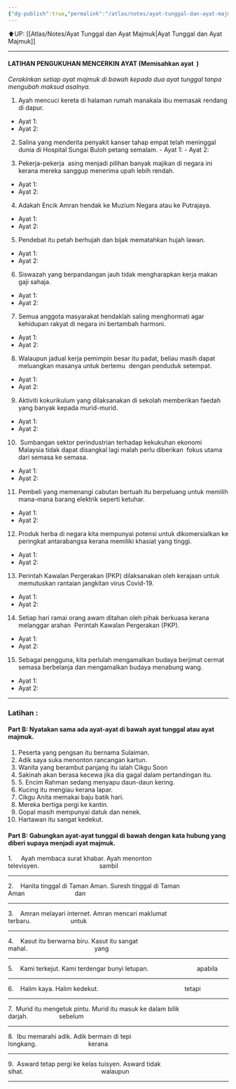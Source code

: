```yaml
---
{"dg-publish":true,"permalink":"/atlas/notes/ayat-tunggal-dan-ayat-majmuk-latihan/","noteIcon":""}
---
```


⬆️UP: [[Atlas/Notes/Ayat Tunggal dan Ayat Majmuk\|Ayat Tunggal dan Ayat Majmuk]]

---

#### LATIHAN PENGUKUHAN MENCERKIN AYAT (Memisahkan ayat  )
_Cerakinkan setiap ayat majmuk di bawah kepada dua ayat tunggal tanpa mengubah maksud asalnya._

1. Ayah mencuci kereta di halaman rumah manakala ibu memasak rendang di dapur.
- Ayat 1:
- Ayat 2:

2. Salina yang menderita penyakit kanser tahap empat telah meninggal dunia di Hospital Sungai Buloh petang semalam.
- Ayat 1:
- Ayat 2:

3. Pekerja-pekerja  asing menjadi pilihan banyak majikan di negara ini kerana mereka sanggup menerima upah lebih rendah.  
- Ayat 1:
- Ayat 2:

4. Adakah Encik Amran hendak ke Muzium Negara atau ke Putrajaya.
- Ayat 1:
- Ayat 2:

5. Pendebat itu petah berhujah dan bijak mematahkan hujah lawan.
- Ayat 1:
- Ayat 2:

6. Siswazah yang berpandangan jauh tidak mengharapkan kerja makan gaji sahaja.
- Ayat 1:
- Ayat 2:

7. Semua anggota masyarakat hendaklah saling menghormati agar kehidupan rakyat di negara ini bertambah harmoni.
- Ayat 1:
- Ayat 2:

8. Walaupun jadual kerja pemimpin besar itu padat, beliau masih dapat meluangkan masanya untuk bertemu  dengan penduduk setempat.
- Ayat 1:
- Ayat 2:

9. Aktiviti kokurikulum yang dilaksanakan di sekolah memberikan faedah yang banyak kepada murid-murid.
- Ayat 1:
- Ayat 2:

10.  Sumbangan sektor perindustrian terhadap kekukuhan ekonomi Malaysia tidak dapat disangkal lagi malah perlu diberikan  fokus utama dari semasa ke semasa.
- Ayat 1:
- Ayat 2:

11. Pembeli yang memenangi cabutan bertuah itu berpeluang untuk memilih mana-mana barang elektrik seperti ketuhar.
- Ayat 1:
- Ayat 2:

12. Produk herba di negara kita mempunyai potensi untuk dikomersialkan ke peringkat antarabangsa kerana memiliki khasiat yang tinggi.
- Ayat 1:
- Ayat 2:

13. Perintah Kawalan Pergerakan (PKP) dilaksanakan oleh kerajaan untuk memutuskan rantaian jangkitan virus Covid-19.
- Ayat 1:
- Ayat 2:

14. Setiap hari ramai orang awam ditahan oleh pihak berkuasa kerana melanggar arahan  Perintah Kawalan Pergerakan (PKP).
- Ayat 1:
- Ayat 2:

15. Sebagai pengguna, kita perlulah mengamalkan budaya berjimat cermat semasa berbelanja dan mengamalkan budaya menabung wang.
- Ayat 1:
- Ayat 2:

---

### Latihan :

#### Part B: Nyatakan sama ada ayat-ayat di bawah ayat tunggal atau ayat majmuk.

1. Peserta yang pengsan itu bernama Sulaiman. 
2. Adik saya suka menonton rancangan kartun.
3. Wanita yang berambut panjang itu ialah Cikgu Soon 
4. Sakinah akan berasa kecewa jika dia gagal dalam pertandingan itu. 
5. 5. Encim Rahman sedang menyapu daun-daun kering. 
6. Kucing itu mengiau kerana lapar. 
7. Cikgu Anita memakai baju batik hari. 
8. Mereka bertiga pergi ke kantin.
9. Gopal masih mempunyai datuk dan nenek.
10. Hartawan itu sangat kedekut.

  
#### Part B: Gabungkan ayat-ayat tunggal di bawah dengan kata hubung yang diberi supaya menjadi ayat majmuk.

1.     Ayah membaca surat khabar.
Ayah menonton televisyen.                                   sambil

---

2.    Hanita tinggal di Taman Aman.
Suresh tinggal di Taman Aman                             dan

---

3.    Amran melayari internet.
Amran mencari maklumat terbaru.                       untuk

---

4.    Kasut itu berwarna biru.
Kasut itu sangat mahal.                                       yang

---

5.    Kami terkejut.
Kami terdengar bunyi letupan.                            apabila

---

6.    Halim kaya.
Halim kedekut.                                                  tetapi

---

7.  Murid itu mengetuk pintu.
Murid itu masuk ke dalam bilik darjah.                  sebelum

---

8.  Ibu memarahi adik.
Adik bermain di tepi longkang.                              kerana

---

9.  Asward tetap pergi ke kelas tuisyen.
Asward tidak sihat.                                             walaupun

---